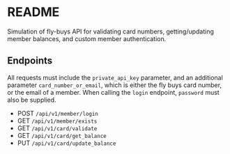 # README

Simulation of fly-buys API for validating card numbers, getting/updating member balances, and custom member authentication.

## Endpoints

All requests must include the `private_api_key` parameter, and an additional parameter `card_number_or_email`, which is either the fly buys card number, or the email of a member. When calling the `login` endpoint, `password` must also be supplied.

- POST `/api/v1/member/login`
- GET `/api/v1/member/exists`
- GET `/api/v1/card/validate`
- GET `/api/v1/card/get_balance`
- PUT `/api/v1/card/update_balance`
